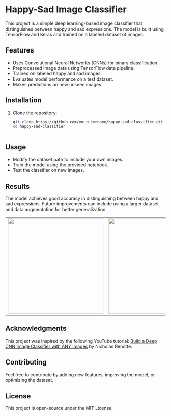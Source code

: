 # Happy-Sad Image Classifier

This project is a simple deep learning-based image classifier that distinguishes between happy and sad expressions. The model is built using TensorFlow and Keras and trained on a labeled dataset of images.

## Features
- Uses Convolutional Neural Networks (CNNs) for binary classification.
- Preprocessed image data using TensorFlow data pipeline.
- Trained on labeled happy and sad images.
- Evaluates model performance on a test dataset.
- Makes predictions on new unseen images.

## Installation
1. Clone the repository:
   ```bash
   git clone https://github.com/yourusername/happy-sad-classifier.git
   cd happy-sad-classifier
   ```
   ```

## Usage
- Modify the dataset path to include your own images.
- Train the model using the provided notebook.
- Test the classifier on new images.

## Results
<p>The model achieves good accuracy in distinguishing between happy and sad expressions. Future improvements can include using a larger dataset and data augmentation for better generalization.</p> 
<table>
   <tr>
      <td><img src="loss.png" width="300px"></td> 
      <td><img src="accuracy.png" width="300px"></td>
   </tr>
</table>
 


## Acknowledgments
This project was inspired by the following YouTube tutorial:
[Build a Deep CNN Image Classifier with ANY Images](https://youtu.be/jztwpsIzEGc?si=n8-K7zruVzM9xvRs) by Nicholas Renotte.

## Contributing
Feel free to contribute by adding new features, improving the model, or optimizing the dataset.

## License
This project is open-source under the MIT License.
